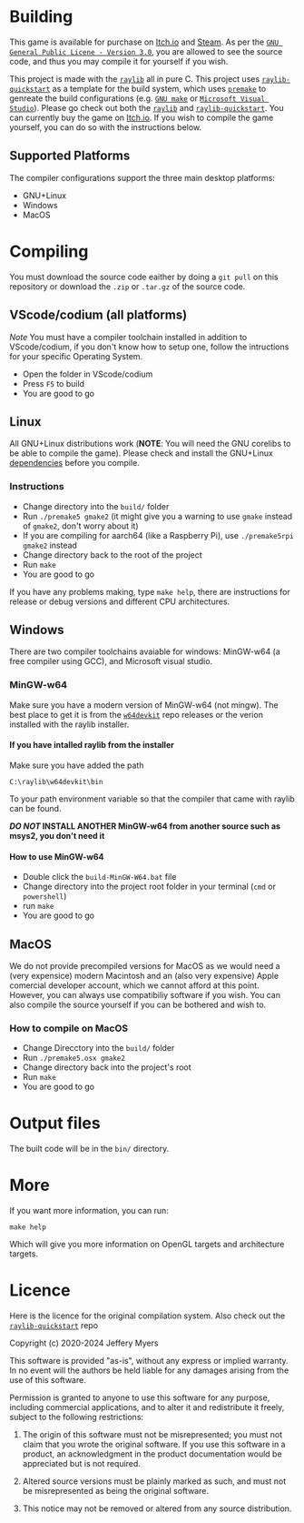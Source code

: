 # Building
This game is available for purchase on [Itch.io](https://itch.io) and [Steam](https://store.steampowered.com). As per the [`GNU General Public Licene - Version 3.0`](https://www.gnu.org/licenses/gpl-3.0.en.html), you are allowed to see the source code, and thus you may compile it for yourself if you wish.

This project is made with the [`raylib`](https://github.com/raysan5/raylib) all in pure C. This project uses [`raylib-quickstart`](https://github.com/raylib-extras/raylib-quickstart) as a template for the build system, which uses [`premake`](https://premake.github.io/) to genreate the build configurations (e.g. [`GNU make`](https://www.gnu.org/software/make/) or [`Microsoft Visual Studio`](https://visualstudio.microsoft.com/)). Please go check out both the [`raylib`](https://github.com/raysan5/raylib) and [`raylib-quickstart`](https://github.com/raylib-extras/raylib-quickstart). You can currently buy the game on [Itch.io](https://itch.io). If you wish to compile the game yourself, you can do so with the instructions below.

## Supported Platforms
The compiler configurations support the three main desktop platforms:
- GNU+Linux
- Windows
- MacOS

# Compiling
You must download the source code eaither by doing a `git pull` on this repository or download the `.zip` or `.tar.gz` of the source code.

## VScode/codium (all platforms)
*Note* You must have a compiler toolchain installed in addition to VScode/codium, if you don't know how to setup one, follow the intructions for your specific Operating System.

- Open the folder in VScode/codium
- Press `F5` to build
- You are good to go

## Linux
All GNU+Linux distributions work (**NOTE**: You will need the GNU corelibs to be able to compile the game).
Please check and install the GNU+Linux [dependencies](https://github.com/raysan5/raylib/wiki/Working-on-GNU-Linux#dependencies) before you compile.

### Instructions
- Change directory into the `build/` folder
- Run `./premake5 gmake2` (it might give you a warning to use `gmake` instead of `gmake2`, don't worry about it)
- If you are compiling for aarch64 (like a Raspberry Pi), use `./premake5rpi gmake2` instead
- Change directory back to the root of the project
- Run `make`
- You are good to go

If you have any problems making, type `make help`, there are instructions for release or debug versions and different CPU architectures.

## Windows
There are two compiler toolchains avaiable for windows: MinGW-w64 (a free compiler using GCC), and Microsoft visual studio.

### MinGW-w64
Make sure you have a modern version of MinGW-w64 (not mingw).
The best place to get it is from the [`w64devkit`](https://github.com/skeeto/w64devkit) repo releases or the verion installed with the raylib installer.

#### If you have intalled raylib from the installer
Make sure you have added the path

`C:\raylib\w64devkit\bin`

To your path environment variable so that the compiler that came with raylib can be found.

**_DO NOT_ INSTALL ANOTHER MinGW-w64 from another source such as msys2, you don't need it**

#### How to use MinGW-w64
- Double click the `build-MinGW-W64.bat` file
- Change directory into the project root folder in your terminal (`cmd` or `powershell`)
- run `make`
- You are good to go

## MacOS
We do not provide precompiled versions for MacOS as we would need a (very expensice) modern Macintosh and an (also very expensive) Apple comercial developer account, which we cannot afford at this point. However, you can always use compatibiliy software if you wish. You can also compile the source yourself if you can be bothered and wish to.

### How to compile on MacOS
- Change Direcctory into the `build/` folder
- Run `./premake5.osx gmake2`
- Change directory back into the project's root
- Run `make`
- You are good to go

# Output files
The built code will be in the `bin/` directory.

# More
If you want more information, you can run:

`make help`

Which will give you more information on OpenGL targets and architecture targets.

# Licence
Here is the licence for the original compilation system. Also check out the [`raylib-quickstart`](https://github.com/raylib-extras/raylib-quickstart) repo

Copyright (c) 2020-2024 Jeffery Myers

This software is provided "as-is", without any express or implied warranty. In no event 
will the authors be held liable for any damages arising from the use of this software.

Permission is granted to anyone to use this software for any purpose, including commercial 
applications, and to alter it and redistribute it freely, subject to the following restrictions:

  1. The origin of this software must not be misrepresented; you must not claim that you 
  wrote the original software. If you use this software in a product, an acknowledgment 
  in the product documentation would be appreciated but is not required.

  2. Altered source versions must be plainly marked as such, and must not be misrepresented
  as being the original software.

  3. This notice may not be removed or altered from any source distribution.
